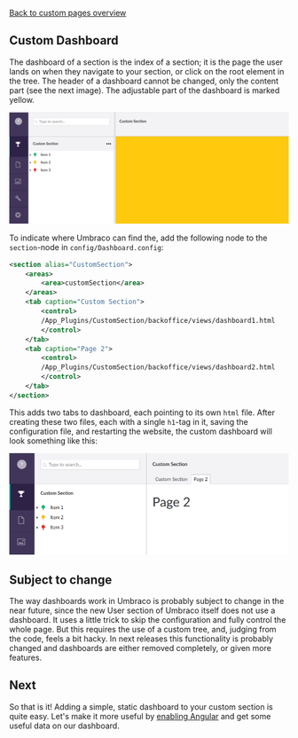 ﻿[Back to custom pages overview](custom.md)

## Custom Dashboard

The dashboard of a section is the index of a section; it is the page the user
lands on when they navigate to your section, or click on the root element in the
tree. The header of a dashboard cannot be changed, only the content part (see
the next image). The adjustable part of the dashboard is marked yellow.

![Dashboard](images/custom1.png)

To indicate where Umbraco can find the, add the following node to the `section`-node in
`config/Dashboard.config`:

``` xml
<section alias="CustomSection">
    <areas>
        <area>customSection</area>
    </areas>
    <tab caption="Custom Section">
        <control>
        /App_Plugins/CustomSection/backoffice/views/dashboard1.html
        </control>
    </tab>
    <tab caption="Page 2">
        <control>
        /App_Plugins/CustomSection/backoffice/views/dashboard2.html
        </control>
    </tab>
</section>
```

This adds two tabs to dashboard, each pointing to its own `html` file. After creating
these two files, each with a single `h1`-tag in it, saving the configuration file, and
restarting the website, the custom dashboard will look something like this:

![Page 2](images/custom2.png)

## Subject to change

The way dashboards work in Umbraco is probably subject to change in the near future,
since the new User section of Umbraco itself does not use a dashboard. It uses a little trick
to skip the configuration and fully control the whole page. But this requires the use of
a custom tree, and, judging from the code, feels a bit hacky. In next releases this
functionality is probably changed and dashboards are either removed completely, or given
more features. 

## Next

So that is it! Adding a simple, static dashboard to your custom section is quite easy. 
Let's make it more useful by [enabling Angular](custom_angular.md) and get some useful data on our dashboard.
